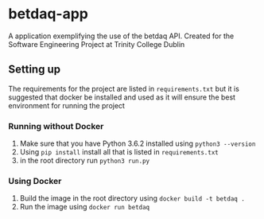 # betdaq-app
A application exemplifying the use of the betdaq API. Created for the Software
Engineering Project at Trinity College Dublin

## Setting up
The requirements for the project are listed in `requirements.txt` but it is suggested
that docker be installed and used as it will ensure the best environment for running the project

### Running without Docker
1. Make sure that you have Python 3.6.2 installed using `python3 --version`
2. Using `pip install` install all that is listed in `requirements.txt`
3. in the root directory run `python3 run.py`

### Using Docker
1. Build the image in the root directory using `docker build -t betdaq .`
2. Run the image using `docker run betdaq`
